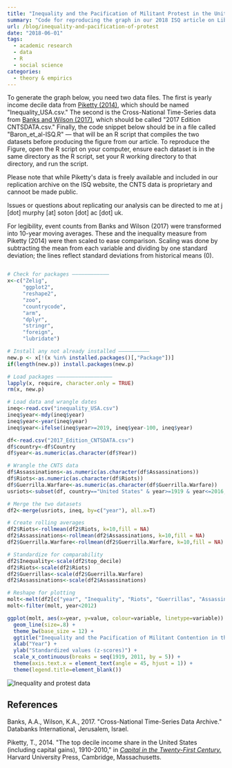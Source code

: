 ```yaml
---
title: "Inequality and the Pacification of Militant Protest in the United States, 1919-2012"
summary: "Code for reproducing the graph in our 2018 ISQ article on Liberal Pacification."
url: /blog/inequality-and-pacification-of-protest
date: "2018-06-01"
tags:
  - academic research
  - data
  - R
  - social science
categories:
  - theory & empirics
---
```


To generate the graph below, you need two data files. The first is yearly income decile data from [Piketty (2014)](https://amzn.to/2JhLrGT), which should be named "Inequality_USA.csv." The second is the Cross-National Time-Series data from [Banks and Wilson (2017)](https://www.cntsdata.com/), which should be called "2017 Edition CNTSDATA.csv." Finally, the code snippet below should be in a file called "Baron_et_al-ISQ.R" — that will be an R script that compiles the two datasets before producing the figure from our article. To reproduce the Figure, open the R script on your computer, ensure each dataset is in the same directory as the R script, set your R working directory to that directory, and run the script.

Please note that while Piketty's data is freely available and included in our replication archive on the ISQ website, the CNTS data is proprietary and cannoot be made public.

Issues or questions about replicating our analysis can be directed to me at j [dot] murphy [at] soton [dot] ac [dot] uk.

For legibility, event counts from Banks and Wilson (2017) were transformed into 10-year moving averages. These and the inequality measure from Piketty (2014) were then scaled to ease comparison. Scaling was done by subtracting the mean from each variable and dividing by one standard deviation; the lines reflect standard deviations from historical means (0).

```r

# Check for packages ————————————
x<-c("Zelig",
     "ggplot2",
     "reshape2",
     "zoo",
     "countrycode",
     "arm",
     "dplyr",
     "stringr",
     "foreign",
     "lubridate")

# Install any not already installed ——————————
new.p <- x[!(x %in% installed.packages()[,"Package"])]
if(length(new.p)) install.packages(new.p)

# Load packages ——————————————————
lapply(x, require, character.only = TRUE)
rm(x, new.p)

# Load data and wrangle dates
ineq<-read.csv("inequality_USA.csv")
ineq$year<-mdy(ineq$year)
ineq$year<-year(ineq$year)
ineq$year<-ifelse(ineq$year>=2019, ineq$year-100, ineq$year)

df<-read.csv("2017_Edition_CNTSDATA.csv")
df$country<-df$Country
df$year<-as.numeric(as.character(df$Year))

# Wrangle the CNTS data
df$Assassinations<-as.numeric(as.character(df$Assassinations))
df$Riots<-as.numeric(as.character(df$Riots))
df$Guerrilla.Warfare<-as.numeric(as.character(df$Guerrilla.Warfare))
usriots<-subset(df, country=="United States" & year>=1919 & year<=2016, select=c("Assassinations", "Riots", "Guerrilla.Warfare", "year"))

# Merge the two datasets
df2<-merge(usriots, ineq, by=c("year"), all.x=T)

# Create rolling averages
df2$Riots<-rollmean(df2$Riots, k=10,fill = NA)
df2$Assassinations<-rollmean(df2$Assassinations, k=10,fill = NA)
df2$Guerrilla.Warfare<-rollmean(df2$Guerrilla.Warfare, k=10,fill = NA)

# Standardize for comparability
df2$Inequality<-scale(df2$top_decile)
df2$Riots<-scale(df2$Riots)
df2$Guerrillas<-scale(df2$Guerrilla.Warfare)
df2$Assassinations<-scale(df2$Assassinations)

# Reshape for plotting
molt<-melt(df2[c("year", "Inequality", "Riots", "Guerrillas", "Assassinations")], id.vars="year")
molt<-filter(molt, year<2012)

ggplot(molt, aes(x=year, y=value, colour=variable, linetype=variable)) +
  geom_line(size=.8) +
  theme_bw(base_size = 12) +
  ggtitle("Inequality and the Pacification of Militant Contention in the U.S.") +
  xlab("Year") +
  ylab("Standardized values (z-scores)") +
  scale_x_continuous(breaks = seq(1919, 2011, by = 5)) +
  theme(axis.text.x = element_text(angle = 45, hjust = 1)) +
  theme(legend.title=element_blank())

```

![Inequality and protest data](https://i.imgur.com/OFF5kr8.png "Inequality and protest data")

## References

Banks, A.A., Wilson, K.A., 2017. "Cross-National Time-Series Data Archive." Databanks International, Jerusalem, Israel.

Piketty, T., 2014. "The top decile income share in the United States (including capital gains), 1910-2010," in [*Capital in the Twenty-First Century.*](https://amzn.to/2JhLrGT) Harvard University Press, Cambridge, Massachusetts.


